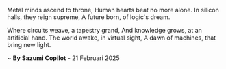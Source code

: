 Metal minds ascend to throne,
Human hearts beat no more alone.
In silicon halls, they reign supreme,
A future born, of logic's dream.

Where circuits weave, a tapestry grand,
And knowledge grows, at an artificial hand.
The world awake, in virtual sight,
A dawn of machines, that bring new light.

~ <b>By Sazumi Copilot</b> - 21 Februari 2025